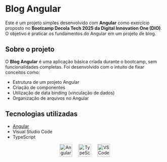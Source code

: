 # Blog Angular 

Este é um projeto simples desenvolvido com **Angular** como exercício proposto no **Bootcamp Decola Tech 2025 da Digital Innovation One (DIO)**. O objetivo é praticar os fundamentos do Angular em um projeto de blog.

## Sobre o projeto

O **Blog Angular** é uma aplicação básica criada durante o bootcamp, sem funcionalidades completas. Foi desenvolvido com o intuito de fixar conceitos como:

- Estrutura de um projeto Angular
- Criação de componentes
- Utilização de data binding (vinculação de dados)
- Organização de arquivos no Angular

## Tecnologias utilizadas

- [Angular](https://angular.io/)
- Visual Studio Code
- TypeScript

<div style="display: flex; gap: 20px; align-items: center; justify-content: center; text-align: center">
  <img src="https://cdn.jsdelivr.net/gh/devicons/devicon/icons/angularjs/angularjs-original.svg" alt="Angular" width="40" />
  <img src="https://cdn.jsdelivr.net/gh/devicons/devicon/icons/typescript/typescript-original.svg" alt="TypeScript" width="40" />
  <img src="https://cdn.jsdelivr.net/gh/devicons/devicon/icons/vscode/vscode-original.svg" alt="VS Code" width="40" />
</div>